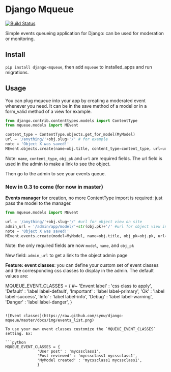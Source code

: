 # Django Mqueue

[![Build Status](https://travis-ci.org/synw/django-mqueue.svg?branch=master)](https://travis-ci.org/synw/django-mqueue)

Simple events queueing application for Django: can be used for moderation or monitoring.

## Install

`pip install django-mqueue`, then add `mqueue` to installed_apps and run migrations.

## Usage

You can plug mqueue into your app by creating a moderated event whenever you need. It can be in the save method of a model or in a form_valid method of a view for example.

  ```python
from django.contrib.contenttypes.models import ContentType
from mqueue.models import MEvent

content_type = ContentType.objects.get_for_model(MyModel)
url = '/anything/'+obj.slug+'/' # for example
note = 'Object X was saved!'
MEvent.objects.create(name=obj.title, content_type=content_type, url=url, notes=notes, obj_pk=obj.pk)
  ```
Note: `name`, `content_type`, `obj_pk` and `url` are required fields. The url field is used in the admin to make a link to see the object.

Then go to the admin to see your events queue.

### New in 0.3 to come (for now in master)

**Events manager** for creation, no more ContentType import is required: just pass the model to the manager.

  ```python
from mqueue.models import MEvent

url = '/anything/'+obj.slug+'/' #url for object view on site
admin_url = '/admin/app/model/'+str(obj.pk)+'/' #url for object view in admin
note = 'Object X was saved!'
MEvent.events.create(model=MyModel, name=obj.title, obj_pk=obj.pk, url=url, admin_url=admin_url, notes=notes, event_class="Info")
  ```

Note: the only required fields are now `model`, `name`, and `obj_pk`

New field: `admin_url` to get a link to the object admin page

**Feature: event classes**: you can define your custom set of event classes and the corresponding css classes to 
display in the admin. The default values are:


MQUEUE_EVENT_CLASSES = {
                 #~ 'Envent label' : 'css class to apply',
                'Default' : 'label label-default',
                'Important' : 'label label-primary',
                'Ok' : 'label label-success',
                'Info' : 'label label-info',
                'Debug' : 'label label-warning',
                'Danger' : 'label label-danger',
                }
  ```
 
![Event classes](https://raw.github.com/synw/django-mqueue/master/docs/img/events_list.png)
 
To use your own event classes customize the `MQUEUE_EVENT_CLASSES` setting. Ex:
  
  ```python
MQUEUE_EVENT_CLASSES = {
                'User post' : 'mycssclass1',
                'Post reviewed' : 'mycssclass1 mycssclass1',
                'MyModel created' : 'mycssclass1 mycssclass1',
                }
  ```
  

